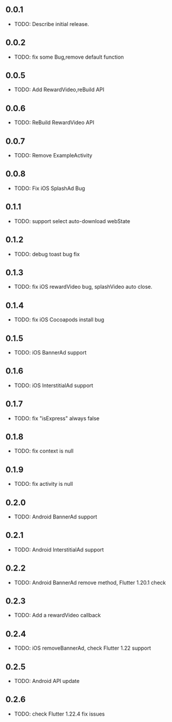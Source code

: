 ## 0.0.1

* TODO: Describe initial release.

## 0.0.2

* TODO: fix some Bug,remove default function


## 0.0.5

* TODO: Add RewardVideo,reBuild API

## 0.0.6

* TODO: ReBuild RewardVideo API

## 0.0.7

* TODO: Remove ExampleActivity

## 0.0.8

* TODO: Fix iOS SplashAd Bug

## 0.1.1

* TODO: support select auto-download webState

## 0.1.2

* TODO: debug toast bug fix

## 0.1.3

* TODO: fix iOS rewardVideo bug, splashVideo auto close.

## 0.1.4

* TODO: fix iOS Cocoapods install bug

## 0.1.5

* TODO: iOS BannerAd support

## 0.1.6

* TODO: iOS InterstitialAd support

## 0.1.7

* TODO: fix "isExpress" always false

## 0.1.8

* TODO: fix context is null

## 0.1.9

* TODO: fix activity is null

## 0.2.0

* TODO: Android BannerAd support

## 0.2.1

* TODO: Android InterstitialAd support

## 0.2.2

* TODO: Android BannerAd remove method, Flutter 1.20.1 check

## 0.2.3

* TODO: Add a rewardVideo callback

## 0.2.4

* TODO: iOS removeBannerAd, check Flutter 1.22 support

## 0.2.5

* TODO: Android API update

## 0.2.6

* TODO: check Flutter 1.22.4 fix issues

